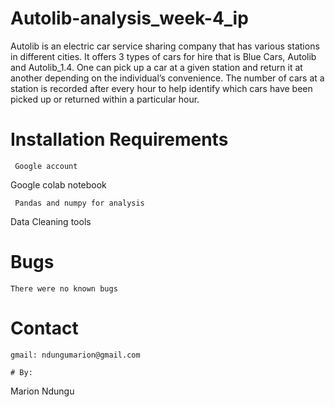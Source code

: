 ﻿# Autolib-analysis_week-4_ip
Autolib is an electric car service sharing company that has various stations in different cities. It offers 3 types of cars for hire that is Blue Cars, Autolib and Autolib_1.4. One can pick up a car at a given station and return it at another depending on the individual’s convenience. The number of cars at a station is recorded after every hour to help identify which cars have been picked up or returned within a particular hour. 

# Installation Requirements

```
 Google account
```
 Google colab notebook
```
 Pandas and numpy for analysis
```
 Data Cleaning tools


# Bugs

```
There were no known bugs

```

# Contact

```
gmail: ndungumarion@gmail.com

# By:

```
 Marion Ndungu

